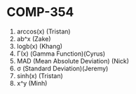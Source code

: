 # COMP-354

1. arccos(x) (Tristan)
2. ab^x (Zake)
3. logb(x) (Khang)
4. Γ(x) (Gamma Function)(Cyrus)
5. MAD (Mean Absolute Deviation) (Nick)
6. σ (Standard Deviation)(Jeremy)
7. sinh(x) (Tristan)
8. x^y (Minh)
